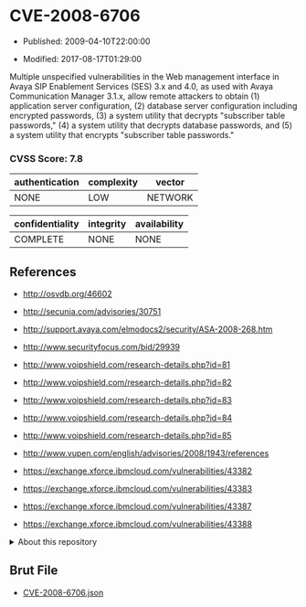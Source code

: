 # CVE-2008-6706

- Published: 2009-04-10T22:00:00

- Modified: 2017-08-17T01:29:00

Multiple unspecified vulnerabilities in the Web management interface in Avaya SIP Enablement Services (SES) 3.x and 4.0, as used with Avaya Communication Manager 3.1.x, allow remote attackers to obtain (1) application server configuration, (2) database server configuration including encrypted passwords, (3) a system utility that decrypts "subscriber table passwords," (4) a system utility that decrypts database passwords, and (5) a system utility that encrypts "subscriber table passwords."

### CVSS Score: **7.8**

| authentication | complexity | vector |
| --- | --- | --- |
| NONE | LOW | NETWORK |

| confidentiality | integrity | availability |
| --- | --- | --- |
| COMPLETE | NONE | NONE |

## References

* http://osvdb.org/46602

* http://secunia.com/advisories/30751

* http://support.avaya.com/elmodocs2/security/ASA-2008-268.htm

* http://www.securityfocus.com/bid/29939

* http://www.voipshield.com/research-details.php?id=81

* http://www.voipshield.com/research-details.php?id=82

* http://www.voipshield.com/research-details.php?id=83

* http://www.voipshield.com/research-details.php?id=84

* http://www.voipshield.com/research-details.php?id=85

* http://www.vupen.com/english/advisories/2008/1943/references

* https://exchange.xforce.ibmcloud.com/vulnerabilities/43382

* https://exchange.xforce.ibmcloud.com/vulnerabilities/43383

* https://exchange.xforce.ibmcloud.com/vulnerabilities/43387

* https://exchange.xforce.ibmcloud.com/vulnerabilities/43388

<details>
<summary>About this repository</summary> 

  This repository is part of the project [Live Hack CVE](https://github.com/Live-Hack-CVE). Main website can be found [www.live-hack.org](https://www.live-hack.org) 
  
  Made by [Sn0wAlice](https://github.com/Sn0wAlice) for the people that care about security and need to have a feed of the latest CVEs. Hope you enjoy it, don't forget to star the repo and follow me on [Twitter](https://twitter.com/Sn0wAlice) and [Github](https://github.com/Sn0wAlice). And that is my [personnal website](https://www.alice-snow.me/)

  - [Home Page](https://github.com/Live-Hack-CVE)
  - [Framework](https://github.com/Live-Hack-CVE/cve-framework)
  - [CVE database](https://github.com/Live-Hack-CVE/full_database)
  - [Changelog](https://github.com/Live-Hack-CVE/Changelog)
</details>

## Brut File

* [CVE-2008-6706.json](https://raw.githubusercontent.com/Live-Hack-CVE/full_database/main/cves/2008/CVE-2008-6706.json)


